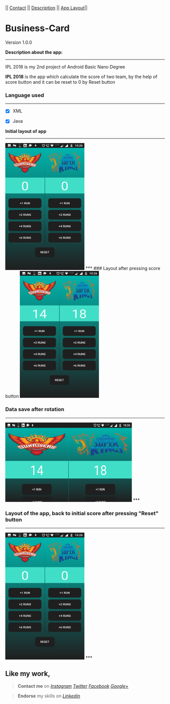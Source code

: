 || [Contact](#contact-me)      ||      [Description](#description-here)  ||    [App Layout](#app-layout)||

# Business-Card
Version 1.0.0


<a name="description-here"></a> **Description about the app:**
***

IPL 2018 is my 2nd project of Android Basic Nano Degree

**IPL 2018** is the app which calculate the score of two team, by the help of score button and it can be reset to 0 by Reset button


### Language used
***
- [x] XML
- [x] Java


<a name="app-layout"></a> **Initial layout of app**
***
<img src="app/src/main/res/drawable/initial.png" width="250" height="400">
***
### Layout after pressing score button

<img src="app/src/main/res/drawable/afterscore.png" width="250" height="400">

### Data save after rotation

***
<img src="app/src/main/res/drawable/afterrotation.png" width="400" height="250">
***

### Layout of the app, back to initial score after pressing "Reset" button

***
<img src="app/src/main/res/drawable/initial.png" width="250" height="400">
***



## **Like my work**,<a name="contact-me"></a>


>**Contact me** on *[Instagram](https://www.instagram.com/imadianand/) [Twitter](https://twitter.com/imadianand) [Facebook](https://www.facebook.com/imadianand) [Google+](https://plus.google.com/u/1/115286953959216936009)*

>**Endorse** my skills on *[Linkedin](https://www.linkedin.com/in/imadianand/)*


